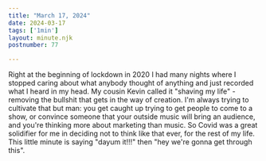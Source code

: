 ```yaml
---
title: "March 17, 2024"
date: 2024-03-17
tags: ['1min']
layout: minute.njk
postnumber: 77

---
```


Right at the beginning of lockdown in 2020 I had many nights where I stopped caring about what anybody thought of anything and just recorded what I heard in my head. My cousin Kevin called it "shaving my life" - removing the bullshit that gets in the way of creation. I'm always trying to cultivate that but man: you get caught up trying to get people to come to a show, or convince someone that your outside music will bring an audience, and you're thinking more about marketing than music. So Covid was a great solidifier for me in deciding not to think like that ever, for the rest of my life. This little minute is saying "dayum it!!!" then "hey we're gonna get through this". 
